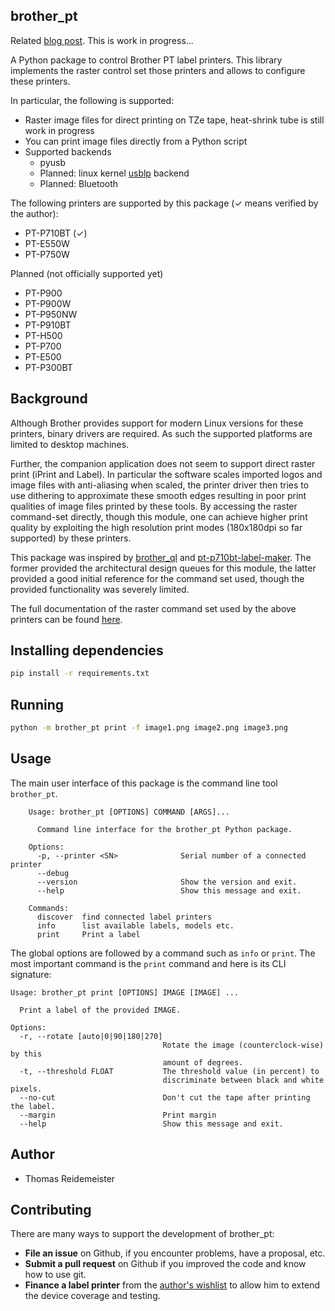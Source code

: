 ## brother_pt

Related [blog post](https://www.reidemeister.com/?p=544). This is work in progress...

A Python package to control Brother PT label printers. This library
implements the raster control set those printers and allows to 
configure these printers.

In particular, the following is supported:
 * Raster image files for direct printing on TZe tape, heat-shrink tube is still work in progress
 * You can print image files directly from a Python script 
 * Supported backends
    * pyusb
    * Planned: linux kernel [usblp](https://github.com/torvalds/linux/blob/master/drivers/usb/class/usblp.c) backend
    * Planned: Bluetooth 

The following printers are supported by this package (✓ means verified by the author):
 * PT-P710BT (✓)
 * PT-E550W
 * PT-P750W 

Planned (not officially supported yet)
 * PT-P900
 * PT-P900W
 * PT-P950NW
 * PT-P910BT
 * PT-H500
 * PT-P700
 * PT-E500
 * PT-P300BT

## Background

Although Brother provides support for modern Linux versions for these 
printers, binary drivers are required. As such the supported platforms
are limited to desktop machines.

Further, the companion application does not seem to support direct
raster print (iPrint and Label). In particular the software scales
imported logos and image files with anti-aliasing when scaled, the
printer driver then tries to use dithering to approximate these
smooth edges resulting in poor print qualities of image files printed
by these tools. 
By accessing the raster command-set directly, though this module,
one can achieve higher print quality by exploiting the high resolution
print modes (180x180dpi so far supported) by these printers.

This package was inspired by [brother_ql](https://github.com/pklaus/brother_ql)
and [pt-p710bt-label-maker](https://github.com/robby-cornelissen/pt-p710bt-label-maker).
The former provided the architectural design queues for this module,
the latter provided a good initial reference for the command set used, though 
the provided functionality was severely limited.

The full documentation of the raster command set used by the above printers
can be found [here](http://www.brother.com/product/dev/index.htm).

## Installing dependencies

```bash
pip install -r requirements.txt
```

## Running

```bash
python -m brother_pt print -f image1.png image2.png image3.png
```

## Usage

The main user interface of this package is the command line tool `brother_pt`.
```
    Usage: brother_pt [OPTIONS] COMMAND [ARGS]...
    
      Command line interface for the brother_pt Python package.
    
    Options:
      -p, --printer <SN>              Serial number of a connected printer
      --debug
      --version                       Show the version and exit.
      --help                          Show this message and exit.
    
    Commands:
      discover  find connected label printers
      info      list available labels, models etc.
      print     Print a label
```

The global options are followed by a command such as `info` or `print`.
The most important command is the `print` command and here is its CLI signature:

    Usage: brother_pt print [OPTIONS] IMAGE [IMAGE] ...
    
      Print a label of the provided IMAGE.
    
    Options:
      -r, --rotate [auto|0|90|180|270]
                                      Rotate the image (counterclock-wise) by this
                                      amount of degrees.
      -t, --threshold FLOAT           The threshold value (in percent) to
                                      discriminate between black and white pixels.
      --no-cut                        Don't cut the tape after printing the label.
      --margin                        Print margin 
      --help                          Show this message and exit.

## Author

 * Thomas Reidemeister

## Contributing

There are many ways to support the development of brother_pt:

* **File an issue** on Github, if you encounter problems, have a proposal, etc.
* **Submit a pull request** on Github if you improved the code and know how to use git.
* **Finance a label printer** from the [author's wishlist](https://www.amazon.ca/hz/wishlist/ls/3R6ALF8DZQ0JY) to 
allow him to extend the device coverage and testing.
